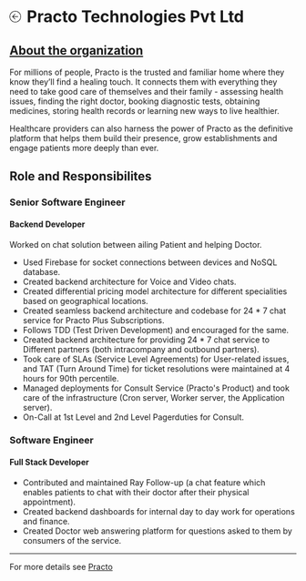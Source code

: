 <h1><a href="{{ "/" | absolute_url }}"><img style="max-width: 4%" src="/images/back.png"></a><label style="margin-left: 2%">Practo Technologies Pvt Ltd</label></h1>

<h2><a href="https://www.practo.com/company/about" target="_blank">About the organization</a></h2>

For millions of people, Practo is the trusted and familiar home where they know they’ll find a healing touch. It connects them with everything they need to take good care of themselves and their family - assessing health issues, finding the right doctor, booking diagnostic tests, obtaining medicines, storing health records or learning new ways to live healthier.

Healthcare providers can also harness the power of Practo as the definitive platform that helps them build their presence, grow establishments and engage patients more deeply than ever.

## Role and Responsibilites

### Senior Software Engineer

#### Backend Developer

Worked on chat solution between ailing Patient and helping Doctor.

- Used Firebase for socket connections between devices and NoSQL database.
- Created backend architecture for Voice and Video chats.
- Created differential pricing model architecture for different specialities based on geographical locations.
- Created seamless backend architecture and codebase for 24 * 7 chat service for Practo Plus Subscriptions.
- Follows TDD (Test Driven Development) and encouraged for the same.
- Created backend architecture for providing 24 * 7 chat service to Different partners (both intracompany and outbound partners).
- Took care of SLAs (Service Level Agreements) for User-related issues, and TAT (Turn Around Time) for ticket resolutions were maintained at 4 hours for 90th percentile.
- Managed deployments for Consult Service (Practo's Product) and took care of the infrastructure (Cron server, Worker server, the Application server).
- On-Call at 1st Level and 2nd Level Pagerduties for Consult.

### Software Engineer

#### Full Stack Developer

- Contributed and maintained Ray Follow-up (a chat feature which enables patients to chat with their doctor after their physical appointment).
- Created backend dashboards for internal day to day work for operations and finance.
- Created Doctor web answering platform for questions asked to them by consumers of the service.

---

For more details see <a href="https://www.practo.com/" target="_blank">Practo</a>
